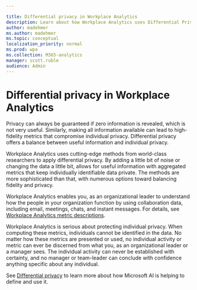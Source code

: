 ```yaml
---

title: Differential privacy in Workplace Analytics  
description: Learn about how Workplace Analytics uses Differential Privacy technology for data analysis
author: madehmer
ms.author: madehmer
ms.topic: conceptual
localization_priority: normal 
ms.prod: wpa
ms.collection: M365-analytics
manager: scott.ruble
audience: Admin
---
```


# Differential privacy in Workplace Analytics

Privacy can always be guaranteed if zero information is revealed, which is not very useful. Similarly, making all information available can lead to high-fidelity metrics that compromise individual privacy. Differential privacy offers a balance between useful information and individual privacy.

Workplace Analytics uses cutting-edge methods from world-class researchers to apply differential privacy. By adding a little bit of noise or changing the data a little bit, allows for useful information with aggregated metrics that keep individually identifiable data private. The methods are more sophisticated than that, with numerous options toward balancing fidelity and privacy.

Workplace Analytics enables you, as an organizational leader to understand how the people in your organization function by using collaboration data, including email, meetings, chats, and instant messages. For details, see [Workplace Analytics metric descriptions](../use/metric-definitions.md).

Workplace Analytics is serious about protecting individual privacy. When computing these metrics, individuals cannot be identified in the data. No matter how these metrics are presented or used, no individual activity or metric can ever be discerned from what you, as an organizational leader or a manager sees. The individual activity can never be established with certainty, and no manager or team-leader can conclude with confidence anything specific about any individual.

See [Differential privacy](https://www.microsoft.com/ai/ai-lab-differential-privacy) to learn more about how Microsoft AI is helping to define and use it.
